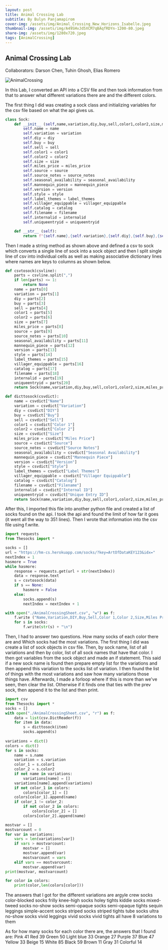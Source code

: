 ```yaml
---
layout: post
title: Animal Crossing Lab
subtitle: By Bulyn Panjamapirom
cover-img: /assets/img/Animal_Crossing_New_Horizons_Isabelle.jpeg
thumbnail-img: /assets/img/A49SHvJd5XCM7qBAqfRDYn-1200-80.jpeg
share-img: /assets/img/1280x720.jpeg
tags: [AnimalCrossing]
---
```

## Animal Crossing Lab
Collaborators: Darson Chen, Tuhin Ghosh, Elias Romero

![AnimalCrossing](https://assets.nintendo.com/image/upload/f_auto,q_auto/v1634304356/Nintendo%20Direct/2021/10-15-2021/aw7f2jh5/posters/ACNH-happy-home-paradise.jpg)

In this Lab, I converted an API into a CSV file and then took information from that to answer what different variations there are and the different colors. 

The first thing I did was creating a sock class and initializing variables for the csv file based on what the api gives us. 

```python
class Sock: 
    def __init__ (self,name,variation,diy,buy,sell,color1,color2,size,miles_price,source,source_notes,seasonal_availability,mannequin_piece,version,style,label_themes,villager_equippable,catalog,filename,internalid,uniqueentryid ):
        self.name = name
        self.variation = variation
        self.diy = diy
        self.buy = buy
        self.sell = sell
        self.color1 = color1
        self.color2 = color2
        self.size = size
        self.miles_price = miles_price
        self.source = source
        self.source_notes = source_notes
        self.seasonal_availability = seasonal_availability
        self.mannequin_piece = mannequin_piece
        self.version = version
        self.style = style
        self.label_themes = label_themes
        self.villager_equippable = villager_equippable
        self.catalog = catalog
        self.filename = filename
        self.internalid = internalid
        self.uniqueentryid = uniqueentryid

    def __str__ (self):  
        return f"{self.name},{self.variation},{self.diy},{self.buy},{self.sell},{self.color1},{self.color2},{self.size},{self.miles_price},{self.source},{self.source_notes},{self.seasonal_availability},{self.mannequin_piece},{self.version},{self.style},{self.label_themes},{self.villager_equippable},{self.catalog},{self.filename},{self.internalid},{self.uniqueentryid}"
```
Then I made a string method as shown above and defined a csv to sock which converts a single line of sock into a sock object and then I split single line of csv into individual cells as well as making associative dictionary lines where names are keys to columns as shown below. 
```python
def csvtosock(csvline): 
    parts = csvline.split(",") 
    if len(parts) <= 1:
        return None
    name = parts[0]
    variation = parts[1]
    diy = parts[2]
    buy = parts[3]
    sell = parts[4]
    color1 = parts[5]
    color2 = parts[6]
    size = parts[7]
    miles_price = parts[8]
    source = parts[9]
    source_notes = parts[10]
    seasonal_availability = parts[11]
    mannequin_piece = parts[12]
    version = parts[13]
    style = parts[14]
    label_themes = parts[15]
    villager_equippable = parts[16]
    catalog = parts[17]
    filename = parts[18]
    internalid = parts[19]
    uniqueentryid = parts[20]
    return Sock(name,variation,diy,buy,sell,color1,color2,size,miles_price,source,source_notes,seasonal_availability,mannequin_piece,version,style,label_themes,villager_equippable,catalog,filename,internalid,uniqueentryid)

def dicttosock(csvdict): 
    name = csvdict["Name"]
    variation = csvdict["Variation"]
    diy = csvdict["DIY"]
    buy = csvdict["Buy"]
    sell = csvdict["Sell"]
    color1 = csvdict["Color 1"]
    color2 = csvdict["Color 2"]
    size = csvdict["Size"]
    miles_price = csvdict["Miles Price"]
    source = csvdict["Source"]
    source_notes = csvdict["Source Notes"]
    seasonal_availability = csvdict["Seasonal Availability"]
    mannequin_piece = csvdict["Mannequin Piece"]
    version = csvdict["Version"]
    style = csvdict["Style"]
    label_themes = csvdict["Label Themes"]
    villager_equippable = csvdict["Villager Equippable"]
    catalog = csvdict["Catalog"]
    filename = csvdict["Filename"]
    internalid = csvdict["Internal ID"]
    uniqueentryid = csvdict["Unique Entry ID"]
    return Sock(name,variation,diy,buy,sell,color1,color2,size,miles_price,source,source_notes,seasonal_availability,mannequin_piece,version,style,label_themes,villager_equippable,catalog,filename,internalid,uniqueentryid)
```

After this, I imported this file into another python file and created a list of socks found on the api. I took the api and found the limit of how far it goes (it went all the way to 351 lines). Then I wrote that information into the csv file using f.write. 
```python
import requests 
from Thesocks import *

socks = [] 
url = "https://hm-cs.herokuapp.com/socks/?key=ArtOfDataKEY123&idx=" 
nextIndex = 1
hasmore = True
while hasmore: 
    response = requests.get(url + str(nextIndex)) 
    data = response.text
    s = csvtosock(data)
    if s == None:
        hasmore = False
    else:
        socks.append(s) 
        nextIndex = nextIndex + 1

with open("./AnimalCrossingSheet.csv", "w") as f:
    f.write ("Name,Variation,DIY,Buy,Sell,Color 1,Color 2,Size,Miles Price,Source,Source Notes,Seasonal Availability,Mannequin Piece,Version,Style,Label Themes,Villager Equippable,Catalog,Filename,Internal ID,Unique Entry ID\n")
    for s in socks:
        f.write(str(s) + "\n") 
```

Then, I had to answer two questions. How many socks of each color there are and Which socks had the most variations. The first thing I did was create a list of sock objects in csv file. Then, by sock name, list of all variations and then by color, list of all sock names that have that color. I then got variables from the sock object and made an if statement. This said if a new sock name is found then prepare empty list for the variations and then append this variation to the socks list of variation. I then found the list of things with the most variations and saw how many variations those things have. Afterwards, I made a forloop where if this is more than we've seen, then clear the list. Otherwise if it finds one that ties with the prev sock, then append it to the list and then print. 

```python
import csv
from Thesocks import *
socks = [] 
with open("./AnimalCrossingSheet.csv", "r") as f:  
    data = list(csv.DictReader(f)) 
    for item in data:
        s = dicttosock(item)
        socks.append(s)
    
variations = dict() 
colors = dict() 
for s in socks: 
    name = s.name 
    variation = s.variation
    color_1 = s.color1
    color_2 = s.color2
    if not name in variations: 
        variations[name] = [] 
    variations[name].append(variations) 
    if not color_1 in colors:
        colors[color_1] = []
    colors[color_1].append(name)
    if color_1 != color_2:
        if not color_2 in colors:
            colors[color_2] = []
        colors[color_2].append(name)

mostvar = [] 
mostvarcount = 0 
for var in variations:
    vars = len(variations[var]) 
    if vars > mostvarcount: 
        mostvar = [] 
        mostvar.append(var) 
        mostvarcount = vars 
    elif vars == mostvarcount: 
        mostvar.append(var)
print(mostvar, mostvarcount)

for color in colors:
    print(color,len(colors[color]))
```

The answers that I got for the different variations are 
argyle crew socks 
color-blocked socks
frilly knee-high socks
holey tights
kiddie socks
mixed-tweed socks
no-show socks
semi-opaque socks
semi-opaque tights
sequin leggings
simple-accent socks
striped socks
striped tights
tube socks
ultra no-show socks
vivid leggings
vivid socks
vivid tights
                all have 8 variations to them
       
As for how many socks for each color there are, the answers that I found are: 
Pink 41
Red 39
Green 50
Light blue 33
Orange 27
Purple 37
Blue 47
Yellow 33
Beige 15
White 85
Black 59
Brown 11
Gray 31
Colorful 14
